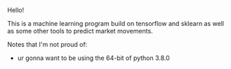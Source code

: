 Hello!

This is a machine learning program build on tensorflow and sklearn as well as some other tools to predict market movements.


Notes that I'm not proud of:
- ur gonna want to be using the 64-bit of python 3.8.0
  

